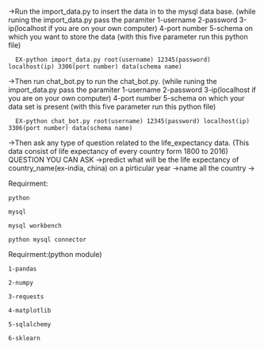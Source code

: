 ->Run the import_data.py to insert the data in to the mysql data base.
  (while runing the import_data.py pass the paramiter 1-username
                                                      2-password
                                                      3-ip(localhost if you are on your own computer)
                                                      4-port number
                                                      5-schema on which you want to store the data
  (with this five parameter run this python file)
      
      EX-python import_data.py root(username) 12345(password) localhost(ip) 3306(port number) data(schema name) 



->Then run chat_bot.py to run the chat_bot.py.
 (while runing the import_data.py pass the paramiter 1-username
                                                     2-password
                                                     3-ip(localhost if you are on your own computer)
                                                     4-port number
                                                     5-schema on which your data set is present
   (with this five parameter run this python file)
      
      EX-python chat_bot.py root(username) 12345(password) localhost(ip) 3306(port number) data(schema name)
      
 ->Then ask any type of question related to the life_expectancy data.
      (This data consist of life expectancy of every country form 1800 to 2016)
      QUESTION YOU CAN ASK
      ->predict what will be the life expectancy of country_name(ex-india, china) on a pirticular year
      ->name all the country
      ->

Requirment:

    python

    mysql
  
    mysql workbench
  
    python mysql connector

Requirment:(python module)
  
    1-pandas
  
    2-numpy
  
    3-requests
  
    4-matplotlib
  
    5-sqlalchemy
  
    6-sklearn
  
